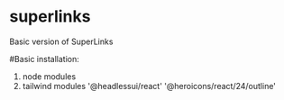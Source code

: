 # superlinks
Basic version of SuperLinks

#Basic installation:

1. node modules
2. tailwind modules
    '@headlessui/react'
    '@heroicons/react/24/outline'

